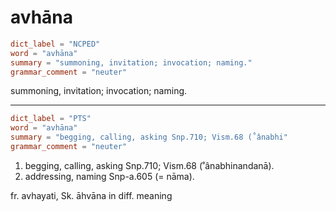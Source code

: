 # avhāna

``` toml
dict_label = "NCPED"
word = "avhāna"
summary = "summoning, invitation; invocation; naming."
grammar_comment = "neuter"
```

summoning, invitation; invocation; naming.

--------------------

``` toml
dict_label = "PTS"
word = "avhāna"
summary = "begging, calling, asking Snp.710; Vism.68 (˚ânabhi"
grammar_comment = "neuter"
```

1. begging, calling, asking Snp.710; Vism.68 (˚ânabhinandanā).
2. addressing, naming Snp\-a.605 (= nāma).

fr. avhayati, Sk. āhvāna in diff. meaning

